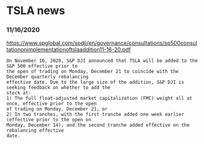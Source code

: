 # TSLA news


### 11/16/2020
https://www.spglobal.com/spdji/en/governance/consultations/sp500consultationonimplementationoftslaaddition11-16-20.pdf
```
On November 16, 2020, S&P DJI announced that TSLA will be added to the S&P 500 effective prior to
the open of trading on Monday, December 21 to coincide with the December quarterly rebalancing
effective date. Due to the large size of the addition, S&P DJI is seeking feedback on whether to add the
stock at:
1) The full float-adjusted market capitalization (FMC) weight all at once, effective prior to the open
of trading on Monday, December 21, or
2) In two tranches, with the first tranche added one week earlier (effective prior to the open on
Monday, December 14), and the second tranche added effective on the rebalancing effective
date.
```
